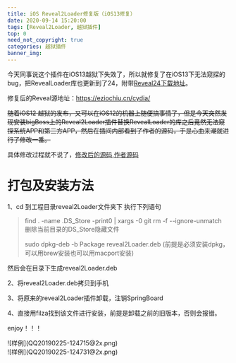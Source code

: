 ```yaml
---
title: iOS Reveal2Loader修复版（iOS13修复）
date: 2020-09-14 15:20:00
tags: [Reveal2Loader, 越狱插件]
top: 0
need_not_copyright: true
categories: 越狱插件
banner_img:
---
```


今天同事说这个插件在iOS13越狱下失效了，所以就修复了在iOS13下无法窥探的bug，把RevealLoader库也更新到了24，附带[Reveal24下载地址](https://www.macwk.com/soft/reveal)。

修复后的Reveal源地址：https://eziochiu.cn/cydia/

~~随着iOS12 越狱的发布，又可以在iOS12的机器上随便搞事情了，但是今天突然发现安装bigBoss上的Reveal2Loader插件替换RevealLoader的库之后竟然无法窥探系统APP和第三方APP，然后在插间内部看到了作者的源码，于是心血来潮就进行了修改一番。~~

<!-- more -->

具体修改过程就不说了，[修改后的源码](https://github.com/eziochiu/Reveal2Loader-Fixed-or-iOS12),[作者源码](https://github.com/zidaneno5/Reveal2Loader)

# 打包及安装方法

1、cd 到工程目录reveal2Loader文件夹下 执行下列语句

> find . -name .DS_Store -print0 | xargs -0 git rm -f --ignore-unmatch 删除当前目录的DS_Store隐藏文件
>
> sudo dpkg-deb -b Package reveal2Loader.deb (前提是必须安装dpkg，可以用brew安装也可以用macport安装)

然后会在目录下生成reveal2Loader.deb

2、将reveal2Loader.deb拷贝到手机

3、将原来的reveal2Loader插件卸载，注销SpringBoard

4、直接用filza找到该文件进行安装，前提是卸载之前的旧版本，否则会报错。

enjoy！！！

<div style="width: 900px; margin: auto">![样例](QQ20190225-124715@2x.png)</div>

<div style="width: 900px; margin: auto">![样例](QQ20190225-124731@2x.png)</div>